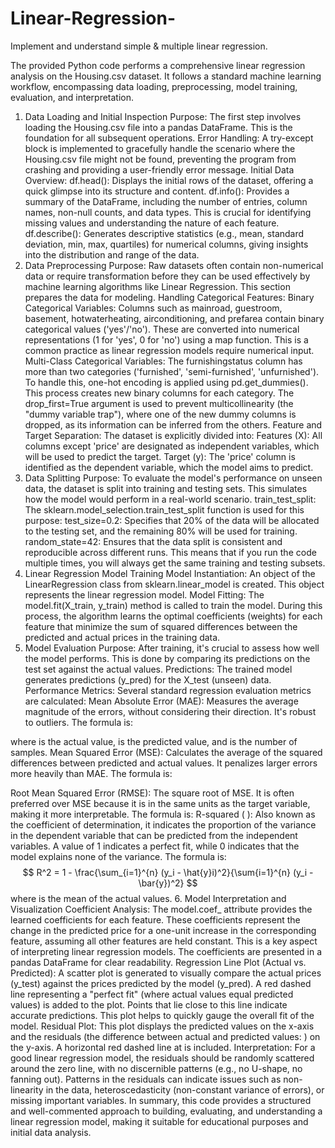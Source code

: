 # Linear-Regression-
Implement and understand simple &amp; multiple linear regression.

The provided Python code performs a comprehensive linear regression analysis on the Housing.csv dataset. It follows a standard machine learning workflow, encompassing data loading, preprocessing, model training, evaluation, and interpretation.

1. Data Loading and Initial Inspection
Purpose: The first step involves loading the Housing.csv file into a pandas DataFrame. This is the foundation for all subsequent operations.
Error Handling: A try-except block is implemented to gracefully handle the scenario where the Housing.csv file might not be found, preventing the program from crashing and providing a user-friendly error message.
Initial Data Overview:
df.head(): Displays the initial rows of the dataset, offering a quick glimpse into its structure and content.
df.info(): Provides a summary of the DataFrame, including the number of entries, column names, non-null counts, and data types. This is crucial for identifying missing values and understanding the nature of each feature.
df.describe(): Generates descriptive statistics (e.g., mean, standard deviation, min, max, quartiles) for numerical columns, giving insights into the distribution and range of the data.
2. Data Preprocessing
Purpose: Raw datasets often contain non-numerical data or require transformation before they can be used effectively by machine learning algorithms like Linear Regression. This section prepares the data for modeling.
Handling Categorical Features:
Binary Categorical Variables: Columns such as mainroad, guestroom, basement, hotwaterheating, airconditioning, and prefarea contain binary categorical values ('yes'/'no'). These are converted into numerical representations (1 for 'yes', 0 for 'no') using a map function. This is a common practice as linear regression models require numerical input.
Multi-Class Categorical Variables: The furnishingstatus column has more than two categories ('furnished', 'semi-furnished', 'unfurnished'). To handle this, one-hot encoding is applied using pd.get_dummies(). This process creates new binary columns for each category. The drop_first=True argument is used to prevent multicollinearity (the "dummy variable trap"), where one of the new dummy columns is dropped, as its information can be inferred from the others.
Feature and Target Separation: The dataset is explicitly divided into:
Features (X): All columns except 'price' are designated as independent variables, which will be used to predict the target.
Target (y): The 'price' column is identified as the dependent variable, which the model aims to predict.
3. Data Splitting
Purpose: To evaluate the model's performance on unseen data, the dataset is split into training and testing sets. This simulates how the model would perform in a real-world scenario.
train_test_split: The sklearn.model_selection.train_test_split function is used for this purpose:
test_size=0.2: Specifies that 20% of the data will be allocated to the testing set, and the remaining 80% will be used for training.
random_state=42: Ensures that the data split is consistent and reproducible across different runs. This means that if you run the code multiple times, you will always get the same training and testing subsets.
4. Linear Regression Model Training
Model Instantiation: An object of the LinearRegression class from sklearn.linear_model is created. This object represents the linear regression model.
Model Fitting: The model.fit(X_train, y_train) method is called to train the model. During this process, the algorithm learns the optimal coefficients (weights) for each feature that minimize the sum of squared differences between the predicted and actual prices in the training data.
5. Model Evaluation
Purpose: After training, it's crucial to assess how well the model performs. This is done by comparing its predictions on the test set against the actual values.
Predictions: The trained model generates predictions (y_pred) for the X_test (unseen) data.
Performance Metrics: Several standard regression evaluation metrics are calculated:
Mean Absolute Error (MAE): Measures the average magnitude of the errors, without considering their direction. It's robust to outliers. The formula is:
 
 
where 
 is the actual value, 
 is the predicted value, and 
 is the number of samples.
Mean Squared Error (MSE): Calculates the average of the squared differences between predicted and actual values. It penalizes larger errors more heavily than MAE. The formula is:
 
 
Root Mean Squared Error (RMSE): The square root of MSE. It is often preferred over MSE because it is in the same units as the target variable, making it more interpretable. The formula is:
R-squared (
): Also known as the coefficient of determination, it indicates the proportion of the variance in the dependent variable that can be predicted from the independent variables. A value of 1 indicates a perfect fit, while 0 indicates that the model explains none of the variance. The formula is: $$ R^2 = 1 - \frac{\sum_{i=1}^{n} (y_i - \hat{y}i)^2}{\sum{i=1}^{n} (y_i - \bar{y})^2} $$ where 
 is the mean of the actual values.
6. Model Interpretation and Visualization
Coefficient Analysis:
The model.coef_ attribute provides the learned coefficients for each feature. These coefficients represent the change in the predicted price for a one-unit increase in the corresponding feature, assuming all other features are held constant. This is a key aspect of interpreting linear regression models.
The coefficients are presented in a pandas DataFrame for clear readability.
Regression Line Plot (Actual vs. Predicted):
A scatter plot is generated to visually compare the actual prices (y_test) against the prices predicted by the model (y_pred).
A red dashed line representing a "perfect fit" (where actual values equal predicted values) is added to the plot. Points that lie close to this line indicate accurate predictions. This plot helps to quickly gauge the overall fit of the model.
Residual Plot:
This plot displays the predicted values on the x-axis and the residuals (the difference between actual and predicted values: 
) on the y-axis.
A horizontal red dashed line at 
 is included.
Interpretation: For a good linear regression model, the residuals should be randomly scattered around the zero line, with no discernible patterns (e.g., no U-shape, no fanning out). Patterns in the residuals can indicate issues such as non-linearity in the data, heteroscedasticity (non-constant variance of errors), or missing important variables.
In summary, this code provides a structured and well-commented approach to building, evaluating, and understanding a linear regression model, making it suitable for educational purposes and initial data analysis.
